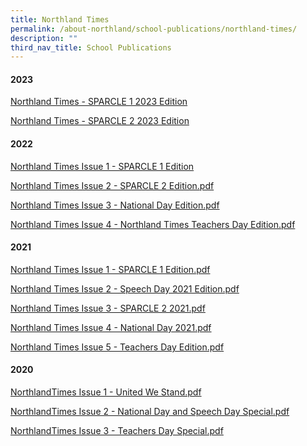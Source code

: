 ```yaml
---
title: Northland Times
permalink: /about-northland/school-publications/northland-times/
description: ""
third_nav_title: School Publications
---
```

<h4><strong>2023</strong></h4>

[Northland Times  - SPARCLE 1 2023 Edition](/files/SPARCLE/sparcle%201%202024.pdf)

[Northland Times - SPARCLE 2 2023 Edition](/files/SPARCLE/sparcle%202%202024.pdf)

<h4><strong>2022</strong></h4>
<p><a href="/files/Northland%20Times%20Issue%201%20-%20SPARCLE%201%20Edition.pdf">Northland Times Issue 1 - SPARCLE 1 Edition</a></p>
<p><a href="/files/Northland%20Times%20Issue%202%20-%20SPARCLE%202%20Edition.pdf">Northland Times Issue 2 - SPARCLE 2 Edition.pdf</a></p>
<p><a href="/files/Northland%20Times%20Issue%203%20-%20National%20Day%20Edition.pdf">Northland Times Issue 3 - National Day Edition.pdf</a></p>
<p><a href="/files/Northland%20Times%20Issue%204%20-%20Northland%20Times%20Teachers%20Day%20Edition.pdf">Northland Times Issue 4 - Northland Times Teachers Day Edition.pdf</a></p>
<h4><strong>2021&nbsp;</strong></h4>
<p><a href="/files/Northland%20Times%20Issue%201%20-%20SPARCLE%201%20Edition.pdf">Northland Times Issue 1 - SPARCLE 1 Edition.pdf</a></p>
<p><a href="/files/Northland%20Times%20Issue%202%20-%20Speech%20Day%202021%20Edition.pdf">Northland Times Issue 2 - Speech Day 2021 Edition.pdf</a></p>
<p><a href="/files/Northland%20Times%20Issue%203%20-%20SPARCLE%202%202021.pdf">Northland Times Issue 3 - SPARCLE 2 2021.pdf</a></p>
<p><a href="/files/Northland%20Times%20Issue%204%20-%20National%20Day%202021.pdf">Northland Times Issue 4 - National Day 2021.pdf</a></p>
<p><a href="/files/Northland%20Times%20Issue%205%20-%20Teachers%20Day%20Edition.pdf">Northland Times Issue 5 - Teachers Day Edition.pdf</a></p>
<h4><strong>2020</strong></h4>
<p><a href="/files/NorthlandTimes%20Issue%201%20-%20United%20We%20Stand.pdf">NorthlandTimes Issue 1 - United We Stand.pdf</a></p>
<p><a href="/files/NorthlandTimes%20Issue%202%20-%20National%20Day%20and%20Speech%20Day%20Special.pdf">NorthlandTimes Issue 2 - National Day and Speech Day Special.pdf</a></p>
<p><a href="/files/NorthlandTimes%20Issue%203%20-%20Teachers%20Day%20Special.pdf">NorthlandTimes Issue 3 - Teachers Day Special.pdf</a></p>